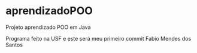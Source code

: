 # aprendizadoPOO
Projeto aprendizado POO em Java

Programa feito na USF e este será meu primeiro commit
Fabio Mendes dos Santos
